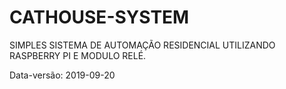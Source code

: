 # CATHOUSE-SYSTEM
SIMPLES SISTEMA DE AUTOMAÇÃO RESIDENCIAL UTILIZANDO RASPBERRY PI E MODULO RELÉ.

Data-versão: 2019-09-20
